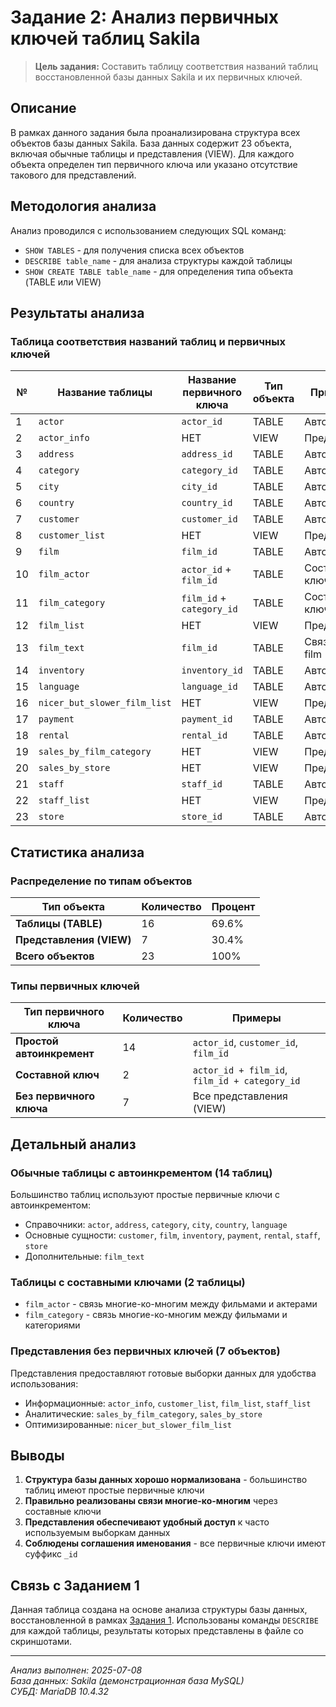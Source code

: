 # Задание 2: Анализ первичных ключей таблиц Sakila

> **Цель задания:** Составить таблицу соответствия названий таблиц восстановленной базы данных Sakila и их первичных ключей.

## Описание

В рамках данного задания была проанализирована структура всех объектов базы данных Sakila. База данных содержит 23 объекта, включая обычные таблицы и представления (VIEW). Для каждого объекта определен тип первичного ключа или указано отсутствие такового для представлений.

## Методология анализа

Анализ проводился с использованием следующих SQL команд:
- `SHOW TABLES` - для получения списка всех объектов
- `DESCRIBE table_name` - для анализа структуры каждой таблицы
- `SHOW CREATE TABLE table_name` - для определения типа объекта (TABLE или VIEW)

## Результаты анализа

### Таблица соответствия названий таблиц и первичных ключей

| № | Название таблицы | Название первичного ключа | Тип объекта | Примечание |
|---|------------------|---------------------------|-------------|------------|
| 1 | `actor` | `actor_id` | TABLE | Автоинкремент |
| 2 | `actor_info` | НЕТ | VIEW | Представление |
| 3 | `address` | `address_id` | TABLE | Автоинкремент |
| 4 | `category` | `category_id` | TABLE | Автоинкремент |
| 5 | `city` | `city_id` | TABLE | Автоинкремент |
| 6 | `country` | `country_id` | TABLE | Автоинкремент |
| 7 | `customer` | `customer_id` | TABLE | Автоинкремент |
| 8 | `customer_list` | НЕТ | VIEW | Представление |
| 9 | `film` | `film_id` | TABLE | Автоинкремент |
| 10 | `film_actor` | `actor_id` + `film_id` | TABLE | Составной ключ |
| 11 | `film_category` | `film_id` + `category_id` | TABLE | Составной ключ |
| 12 | `film_list` | НЕТ | VIEW | Представление |
| 13 | `film_text` | `film_id` | TABLE | Связанный с film |
| 14 | `inventory` | `inventory_id` | TABLE | Автоинкремент |
| 15 | `language` | `language_id` | TABLE | Автоинкремент |
| 16 | `nicer_but_slower_film_list` | НЕТ | VIEW | Представление |
| 17 | `payment` | `payment_id` | TABLE | Автоинкремент |
| 18 | `rental` | `rental_id` | TABLE | Автоинкремент |
| 19 | `sales_by_film_category` | НЕТ | VIEW | Представление |
| 20 | `sales_by_store` | НЕТ | VIEW | Представление |
| 21 | `staff` | `staff_id` | TABLE | Автоинкремент |
| 22 | `staff_list` | НЕТ | VIEW | Представление |
| 23 | `store` | `store_id` | TABLE | Автоинкремент |

## Статистика анализа

### Распределение по типам объектов

| Тип объекта | Количество | Процент |
|-------------|------------|---------|
| **Таблицы (TABLE)** | 16 | 69.6% |
| **Представления (VIEW)** | 7 | 30.4% |
| **Всего объектов** | 23 | 100% |

### Типы первичных ключей

| Тип первичного ключа | Количество | Примеры |
|---------------------|------------|---------|
| **Простой автоинкремент** | 14 | `actor_id`, `customer_id`, `film_id` |
| **Составной ключ** | 2 | `actor_id + film_id`, `film_id + category_id` |
| **Без первичного ключа** | 7 | Все представления (VIEW) |

## Детальный анализ

### Обычные таблицы с автоинкрементом (14 таблиц)
Большинство таблиц используют простые первичные ключи с автоинкрементом:
- Справочники: `actor`, `address`, `category`, `city`, `country`, `language`
- Основные сущности: `customer`, `film`, `inventory`, `payment`, `rental`, `staff`, `store`
- Дополнительные: `film_text`

### Таблицы с составными ключами (2 таблицы)
- `film_actor` - связь многие-ко-многим между фильмами и актерами
- `film_category` - связь многие-ко-многим между фильмами и категориями

### Представления без первичных ключей (7 объектов)
Представления предоставляют готовые выборки данных для удобства использования:
- Информационные: `actor_info`, `customer_list`, `film_list`, `staff_list`
- Аналитические: `sales_by_film_category`, `sales_by_store`
- Оптимизированные: `nicer_but_slower_film_list`

## Выводы

1. **Структура базы данных хорошо нормализована** - большинство таблиц имеют простые первичные ключи
2. **Правильно реализованы связи многие-ко-многим** через составные ключи
3. **Представления обеспечивают удобный доступ** к часто используемым выборкам данных
4. **Соблюдены соглашения именования** - все первичные ключи имеют суффикс `_id`

## Связь с Заданием 1

Данная таблица создана на основе анализа структуры базы данных, восстановленной в рамках [Задания 1](./Задание_1_Скриншоты_команд.md). Использованы команды `DESCRIBE` для каждой таблицы, результаты которых представлены в файле со скриншотами.

---

*Анализ выполнен: 2025-07-08*  
*База данных: Sakila (демонстрационная база MySQL)*  
*СУБД: MariaDB 10.4.32*

